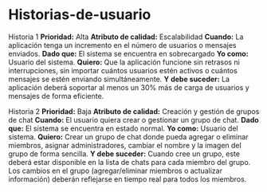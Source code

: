 # Historias-de-usuario

Historia 1
**Prioridad:** Alta
**Atributo de calidad:** Escalabilidad
**Cuando:** La aplicación tenga un incremento en el número de usuarios o mensajes enviados.
**Dado que:** El sistema se encuentra en sobrecargado
**Yo como:** Usuario del sistema.
**Quiero:** Que la aplicación funcione sin retrasos ni interrupciones, sin importar cuántos usuarios estén activos o cuántos mensajes se estén enviando simultáneamente.
**Y debe suceder:** La aplicación deberá soportar al menos un 30% más de carga de usuarios y mensajes de forma eficiente.

Historia 2
**Prioridad:** Baja
**Atributo de calidad:** Creación y gestión de grupos de chat
**Cuando:** El usuario quiera crear o gestionar un grupo de chat.
**Dado que:** El sistema se encuentra en estado normal.
**Yo como:** Usuario del sistema.
**Quiero:** Crear un grupo de chat donde pueda agregar o eliminar miembros, asignar administradores, cambiar el nombre y la imagen del grupo de forma sencilla.
**Y debe suceder:** Cuando cree un grupo, este deberá estar disponible en la lista de chats para cada miembro del grupo. Los cambios en el grupo (agregar/eliminar miembros o actualizar información) deberán reflejarse en tiempo real para todos los miembros.